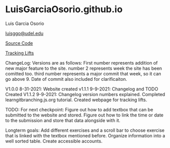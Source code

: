 # LuisGarciaOsorio.github.io

Luis Garcia Osorio

luisggo@udel.edu

[Source Code](https://github.com/LuisGarciaOsorio/LuisGarciaOsorio.github.io)

<a href="Tracking Lifts.html" title="Tracking Lifts"> Tracking Lifts</a>

ChangeLog:
Versions are as follows: First number represents addition of new major feature to the site. number 2 represents week the site has been comitted too. third number represents a major commit that week, so it can go above 9. Date of commit also included for clarificaiton.

V1.0.0 8-31-2021: Website created
v1.1.1 9-9-2021: Changelog and TODO Created
V1.1.2 9-9-2021: Changelog version numbers explained. Completed learngitbranching.js.org tutorial. Created webpage for tracking lifts.

TODO: 
For next checkpoint:
Figure out how to add textbox that can be submitted to the website and stored.
Figure out how to link the time or date to the submission and store that data alongside with it.

Longterm goals:
Add different exercises and a scroll bar to choose exercise that is linked with the textbox mentioned before.
Organize information into a well sorted table.
Create accessible accounts.




